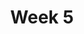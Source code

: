 ---
title: Week 5
days:
  - date: 2024-09-23
    events:
      "**Lecture 11**{: .label .label-lec} [Introduction to Probability](https://ph142-ucb.github.io/fa24/src/lec/Ch09_Intro-probability.html) [(Recording)](https://berkeley.zoom.us/rec/share/a-smzUV5jmZgp-rDh-wBhvSZTP09lQQk33XK1ejeGpZZLEVbqgTKxkIsLtM8KRcd.O1LPW6v361SQHQ59?startTime=1727103702000) ": 
        "Ch. 9"

  - date: 2024-09-25
    events:
      "**Lecture 12**{: .label .label-lec} [General Rules of Probability](Lec-12_More-probability.pptx) [(Recording)](https://berkeley.zoom.us/rec/share/ApCP08jtYZ9G1YiPP9Hl88I0QGQQmbZuQE-Dvrt-y2_pkJrNvA6BimW5H08ZYXeh.9XikMD9qQ3SZK9l6) ":
        "Ch. 10"
      "**Lab**{: .label .label-lab} Midterm 1 Review Session ":
      
  - date: 2024-09-27
    events:
      "**Lecture 13**{: .label .label-lec} General Rules of Probability cont. ":
      "**Quiz 4**{: .label .label-quiz} Due 11:59pm [on Gradescope](https://www.gradescope.com/courses/833518)":
---